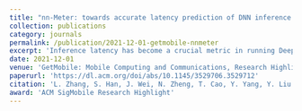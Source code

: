 ```yaml
---
title: "nn-Meter: towards accurate latency prediction of DNN inference on diverse edge devices"
collection: publications
category: journals
permalink: /publication/2021-12-01-getmobile-nnmeter
excerpt: 'Inference latency has become a crucial metric in running Deep Neural Network (DNN) models on various mobile and edge devices. To this end, latency prediction of DNN inference is highly desirable for many tasks where measuring the latency on real devices is infeasible or too costly. Yet it is very challenging and existing approaches fail to achieve a high accuracy of prediction, due to the varying model-inference latency caused by the runtime optimizations on diverse edge devices. In this paper, we propose and develop nn-Meter, a novel and efficient system to accurately predict the DNN inference latency on diverse edge devices. The key idea of nn-Meter is dividing a whole model inference into kernels, i.e., the execution units on a device, and conducting kernel-level prediction. nn-Meter builds atop two key techniques: (i) kernel detection to automatically detect the execution unit of model inference via a set of well-designed test cases; and (ii) adaptive sampling to efficiently sample the most beneficial configurations from a large space to build accurate kernel-level latency predictors. nn-Meter achieves significant high prediction accuracy on four types of edge devices.'
date: 2021-12-01
venue: 'GetMobile: Mobile Computing and Communications, Research Highlights'
paperurl: 'https://dl.acm.org/doi/abs/10.1145/3529706.3529712'
citation: 'L. Zhang, S. Han, J. Wei, N. Zheng, T. Cao, Y. Yang, Y. Liu. (2021). "nn-Meter: towards accurate latency prediction of DNN inference on diverse edge devices." <i>GetMobile: Mobile Computing and Communications, Research Highlights</i>, 25(4): pp. 19-23.'
award: 'ACM SigMobile Research Highlight'
---
```

